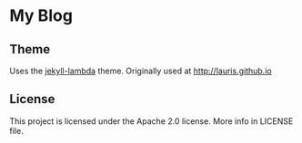 My Blog
=============

## Theme

Uses the [jekyll-lambda](https://github.com/lauris/jekyll-lambda) theme. Originally used at http://lauris.github.io

## License

This project is licensed under the Apache 2.0 license. More info in LICENSE file.